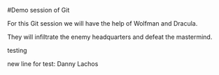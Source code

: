 #Demo session of Git

For this Git session we will have the help of Wolfman and Dracula.

They will infiltrate the enemy headquarters and defeat the mastermind.

testing

new line for test: Danny Lachos